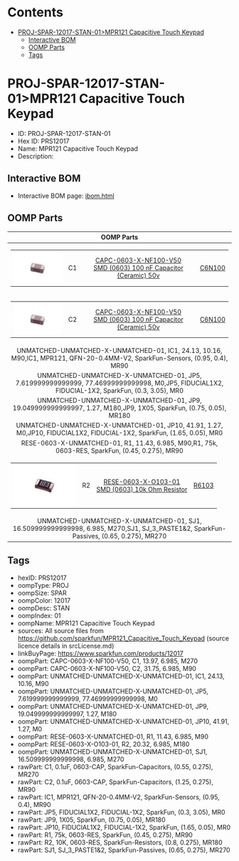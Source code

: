 



Contents
========

* [PROJ-SPAR-12017-STAN-01>MPR121 Capacitive Touch Keypad](#proj-spar-12017-stan-01mpr121-capacitive-touch-keypad)
	* [Interactive BOM](#interactive-bom)
	* [OOMP Parts](#oomp-parts)
	* [Tags](#tags)

# PROJ-SPAR-12017-STAN-01>MPR121 Capacitive Touch Keypad

- ID: PROJ-SPAR-12017-STAN-01
- Hex ID: PRS12017
- Name: MPR121 Capacitive Touch Keypad
- Description: 

## Interactive BOM

- Interactive BOM page: [ibom.html](kicad/bom/ibom.html)

## OOMP Parts
  

|OOMP Parts|
| :---: |
|<table><tr><td>![CAPC-0603-X-NF100-V50](https://raw.githubusercontent.com/oomlout/oomlout_OOMP_parts/main/CAPC-0603-X-NF100-V50/image_140.jpg)</td><td> C1</td><td>[CAPC-0603-X-NF100-V50<br>SMD (0603) 100 nF Capacitor (Ceramic) 50v](https://github.com/oomlout/oomlout_OOMP_parts/tree/main/CAPC-0603-X-NF100-V50/)</td><td>[C6N100](https://github.com/oomlout/oomlout_OOMP_parts/tree/main/CAPC-0603-X-NF100-V50/)</td></tr></table>|
|<table><tr><td>![CAPC-0603-X-NF100-V50](https://raw.githubusercontent.com/oomlout/oomlout_OOMP_parts/main/CAPC-0603-X-NF100-V50/image_140.jpg)</td><td> C2</td><td>[CAPC-0603-X-NF100-V50<br>SMD (0603) 100 nF Capacitor (Ceramic) 50v](https://github.com/oomlout/oomlout_OOMP_parts/tree/main/CAPC-0603-X-NF100-V50/)</td><td>[C6N100](https://github.com/oomlout/oomlout_OOMP_parts/tree/main/CAPC-0603-X-NF100-V50/)</td></tr></table>|
|UNMATCHED-UNMATCHED-X-UNMATCHED-01, IC1, 24.13, 10.16, M90,IC1, MPR121, QFN-20-0.4MM-V2, SparkFun-Sensors, (0.95, 0.4), MR90|
|UNMATCHED-UNMATCHED-X-UNMATCHED-01, JP5, 7.619999999999999, 77.46999999999998, M0,JP5, FIDUCIAL1X2, FIDUCIAL-1X2, SparkFun, (0.3, 3.05), MR0|
|UNMATCHED-UNMATCHED-X-UNMATCHED-01, JP9, 19.049999999999997, 1.27, M180,JP9, 1X05, SparkFun, (0.75, 0.05), MR180|
|UNMATCHED-UNMATCHED-X-UNMATCHED-01, JP10, 41.91, 1.27, M0,JP10, FIDUCIAL1X2, FIDUCIAL-1X2, SparkFun, (1.65, 0.05), MR0|
|RESE-0603-X-UNMATCHED-01, R1, 11.43, 6.985, M90,R1, 75k, 0603-RES, SparkFun, (0.45, 0.275), MR90|
|<table><tr><td>![RESE-0603-X-O103-01](https://raw.githubusercontent.com/oomlout/oomlout_OOMP_parts/main/RESE-0603-X-O103-01/image_140.jpg)</td><td> R2</td><td>[RESE-0603-X-O103-01<br>SMD (0603) 10k Ohm Resistor](https://github.com/oomlout/oomlout_OOMP_parts/tree/main/RESE-0603-X-O103-01/)</td><td>[R6103](https://github.com/oomlout/oomlout_OOMP_parts/tree/main/RESE-0603-X-O103-01/)</td></tr></table>|
|UNMATCHED-UNMATCHED-X-UNMATCHED-01, SJ1, 16.509999999999998, 6.985, M270,SJ1, SJ_3_PASTE1&2, SparkFun-Passives, (0.65, 0.275), MR270|

## Tags

- hexID: PRS12017
- oompType: PROJ
- oompSize: SPAR
- oompColor: 12017
- oompDesc: STAN
- oompIndex: 01
- oompName: MPR121 Capacitive Touch Keypad
- sources: All source files from https://github.com/sparkfun/MPR121_Capacitive_Touch_Keypad (source licence details in srcLicense.md)
- linkBuyPage: https://www.sparkfun.com/products/12017
- oompPart: CAPC-0603-X-NF100-V50, C1, 13.97, 6.985, M270
- oompPart: CAPC-0603-X-NF100-V50, C2, 31.75, 6.985, M90
- oompPart: UNMATCHED-UNMATCHED-X-UNMATCHED-01, IC1, 24.13, 10.16, M90
- oompPart: UNMATCHED-UNMATCHED-X-UNMATCHED-01, JP5, 7.619999999999999, 77.46999999999998, M0
- oompPart: UNMATCHED-UNMATCHED-X-UNMATCHED-01, JP9, 19.049999999999997, 1.27, M180
- oompPart: UNMATCHED-UNMATCHED-X-UNMATCHED-01, JP10, 41.91, 1.27, M0
- oompPart: RESE-0603-X-UNMATCHED-01, R1, 11.43, 6.985, M90
- oompPart: RESE-0603-X-O103-01, R2, 20.32, 6.985, M180
- oompPart: UNMATCHED-UNMATCHED-X-UNMATCHED-01, SJ1, 16.509999999999998, 6.985, M270
- rawPart: C1, 0.1uF, 0603-CAP, SparkFun-Capacitors, (0.55, 0.275), MR270
- rawPart: C2, 0.1uF, 0603-CAP, SparkFun-Capacitors, (1.25, 0.275), MR90
- rawPart: IC1, MPR121, QFN-20-0.4MM-V2, SparkFun-Sensors, (0.95, 0.4), MR90
- rawPart: JP5, FIDUCIAL1X2, FIDUCIAL-1X2, SparkFun, (0.3, 3.05), MR0
- rawPart: JP9, 1X05, SparkFun, (0.75, 0.05), MR180
- rawPart: JP10, FIDUCIAL1X2, FIDUCIAL-1X2, SparkFun, (1.65, 0.05), MR0
- rawPart: R1, 75k, 0603-RES, SparkFun, (0.45, 0.275), MR90
- rawPart: R2, 10K, 0603-RES, SparkFun-Resistors, (0.8, 0.275), MR180
- rawPart: SJ1, SJ_3_PASTE1&2, SparkFun-Passives, (0.65, 0.275), MR270
